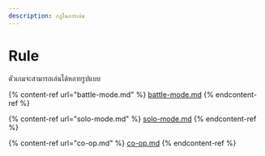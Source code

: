 ```yaml
---
description: กฏในการเล่น
---
```


# Rule

ตัวเกมจะสามารถเล่นได้หลายรูปแบบ

{% content-ref url="battle-mode.md" %}
[battle-mode.md](battle-mode.md)
{% endcontent-ref %}

{% content-ref url="solo-mode.md" %}
[solo-mode.md](solo-mode.md)
{% endcontent-ref %}

{% content-ref url="co-op.md" %}
[co-op.md](co-op.md)
{% endcontent-ref %}
